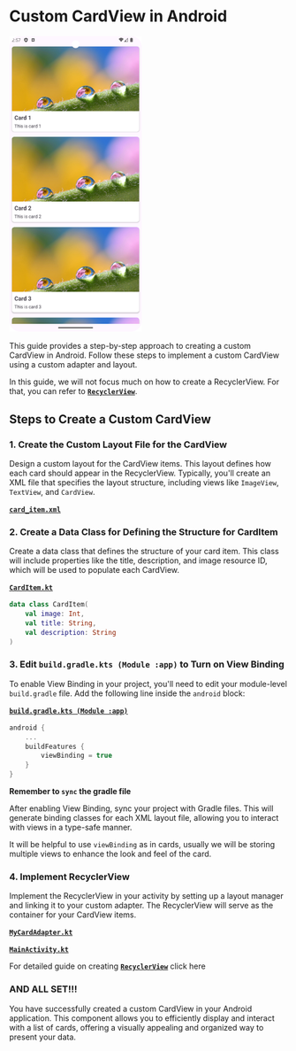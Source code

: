 # Custom CardView in Android

<img src="./Screenshot_20240827_145715.png" alt="image showing the output" width="240" />

This guide provides a step-by-step approach to creating a custom CardView in Android. Follow these steps to implement a custom CardView using a custom adapter and layout.

In this guide, we will not focus much on how to create a RecyclerView. For that, you can refer to [**`RecyclerView`**](../3.RecyclerViewPractice/README.md).

## Steps to Create a Custom CardView

### 1. Create the Custom Layout File for the CardView

Design a custom layout for the CardView items. This layout defines how each card should appear in the RecyclerView. Typically, you'll create an XML file that specifies the layout structure, including views like `ImageView`, `TextView`, and `CardView`.

[**`card_item.xml`**](app/src/main/res/layout/custom_card_view.xml)

### 2. Create a Data Class for Defining the Structure for CardItem

Create a data class that defines the structure of your card item. This class will include properties like the title, description, and image resource ID, which will be used to populate each CardView.

[**`CardItem.kt`**](app/src/main/java/com/example/mycardview/MainActivity.kt)

```kotlin
data class CardItem(
    val image: Int,
    val title: String,
    val description: String
)
```

### 3. Edit `build.gradle.kts (Module :app)` to Turn on View Binding

To enable View Binding in your project, you'll need to edit your module-level `build.gradle` file. Add the following line inside the `android` block:

[**`build.gradle.kts (Module :app)`**](app/build.gradle.kts)

```kotlin
android {
    ...
    buildFeatures {
        viewBinding = true
    }
}
```
**Remember to `sync` the gradle file** 

After enabling View Binding, sync your project with Gradle files. This will generate binding classes for each XML layout file, allowing you to interact with views in a type-safe manner.

It will be helpful to use `viewBinding` as in cards, usually we will be storing multiple views to enhance the look and feel of the card.

### 4. Implement RecyclerView

Implement the RecyclerView in your activity by setting up a layout manager and linking it to your custom adapter. The RecyclerView will serve as the container for your CardView items.

[**`MyCardAdapter.kt`**](app/src/main/java/com/example/mycardview/RecyclerViewUtils.kt)

[**`MainActivity.kt`**](app/src/main/java/com/example/mycardview/MainActivity.kt)

For detailed guide on creating [**`RecyclerView`**](../3.RecyclerViewPractice/README.md) click here

### AND ALL SET!!!

You have successfully created a custom CardView in your Android application. This component allows you to efficiently display and interact with a list of cards, offering a visually appealing and organized way to present your data.